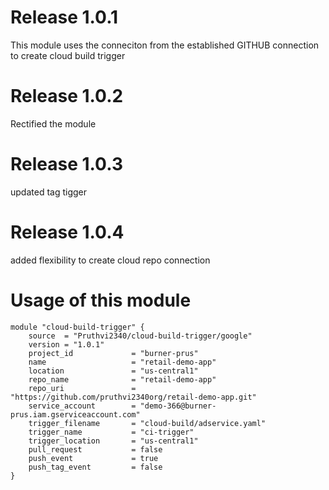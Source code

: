 # Release 1.0.1

This module uses the conneciton from the established GITHUB connection to create cloud build trigger

# Release 1.0.2
Rectified the module

# Release 1.0.3
updated tag tigger

# Release 1.0.4
added flexibility to create cloud repo connection

# Usage of this module
```
module "cloud-build-trigger" {
    source  = "Pruthvi2340/cloud-build-trigger/google"
    version = "1.0.1"
    project_id             = "burner-prus"
    name                   = "retail-demo-app"
    location               = "us-central1"
    repo_name              = "retail-demo-app"
    repo_uri               = "https://github.com/pruthvi2340org/retail-demo-app.git"
    service_account        = "demo-366@burner-prus.iam.gserviceaccount.com"
    trigger_filename       = "cloud-build/adservice.yaml"
    trigger_name           = "ci-trigger"
    trigger_location       = "us-central1"
    pull_request           = false
    push_event             = true
    push_tag_event         = false
}
```